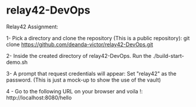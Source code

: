 # relay42-DevOps
Relay42 Assignment:

1- Pick a directory and clone the repository (This is a public repository):
git clone https://github.com/deanda-victor/relay42-DevOps.git

2- Inside the created directory  of relay42-DevOps. Run the ./build-start-demo.sh

3- A prompt that request credentials will appear: Set "relay42" as the password. (This is just a mock-up to show the use of the vault)

4 - Go to the following URL on your browser and voila !:
http://localhost:8080/hello
